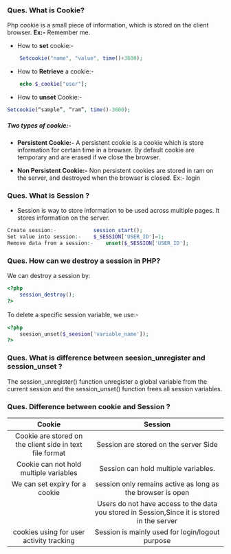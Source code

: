 ### Ques. What is Cookie?
Php cookie is a small piece of information, which is stored on the client browser.
**Ex:-** Remember me.

* How to **set** cookie:-
```php
    Setcookie("name", "value", time()+3600);
```
* How to **Retrieve** a cookie:-
```php
    echo $_cookie["user"];
```
* How to **unset** Cookie:-      
```php
Setcookie(“sample”, “ram”, time()-3600);
```

##### Two types of cookie:-
* **Persistent Cookie:-** A persistent cookie is a cookie which is store information for certain time in a browser. By default cookie are temporary and are erased if we close the browser.

* **Non Persistent Cookie:-** Non persistent cookies are stored in ram on the server, and destroyed when the browser is closed. Ex:- login


### Ques. What is Session ?
* Session is way to store information to be used across multiple pages. It stores information on the server.
```php
Create session:- 	        session_start(); 
Set value into session:- 	$_SESSION['USER_ID']=1; 
Remove data from a session:- 	unset($_SESSION['USER_ID'];
```

### Ques. How can we destroy a session in PHP?
We can destroy a session by:
```php
<?php
    session_destroy();
?>
```
To delete a speciﬁc session variable, we use:-
```php
<?php
    seesion_unset($_seesion['variable_name']);
?>
```


### Ques. What is difference between seesion_unregister and session_unset ?
The session_unregister() function unregister a global variable from the current session and the session_unset() function frees all session variables.

### Ques. Difference between cookie and Session ?
|                          Cookie                          |                                           Session                                           |
| :------------------------------------------------------: | :-----------------------------------------------------------------------------------------: |
| Cookie are stored on the client side in text file format |                            Session are stored on the server Side                            |
|          Cookie can not hold multiple variables          |                            Session can hold multiple variables.                             |
|              We can set expiry for a cookie              |                 session only remains active as long as the browser is open                  |
|                                                          | Users do not have access to the data you stored in Session,Since it is stored in the server |
|         cookies using for user activity tracking         |                       Session is mainly used for login/logout purpose                       |